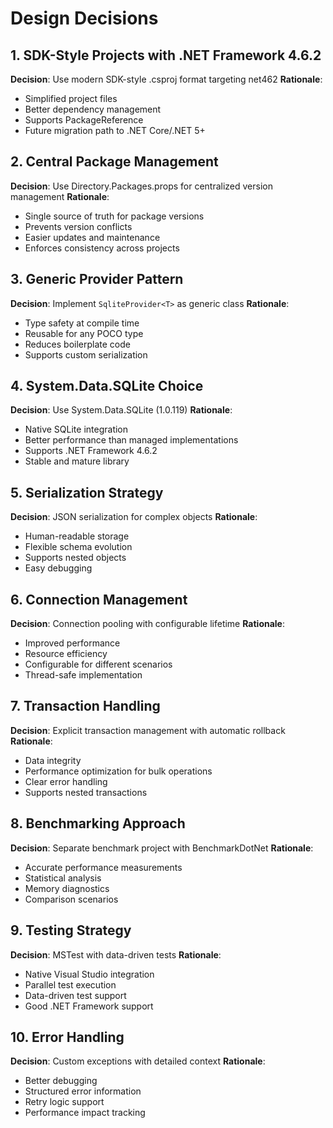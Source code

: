 # Design Decisions

## 1. SDK-Style Projects with .NET Framework 4.6.2
**Decision**: Use modern SDK-style .csproj format targeting net462
**Rationale**: 
- Simplified project files
- Better dependency management
- Supports PackageReference
- Future migration path to .NET Core/.NET 5+

## 2. Central Package Management
**Decision**: Use Directory.Packages.props for centralized version management
**Rationale**:
- Single source of truth for package versions
- Prevents version conflicts
- Easier updates and maintenance
- Enforces consistency across projects

## 3. Generic Provider Pattern
**Decision**: Implement `SqliteProvider<T>` as generic class
**Rationale**:
- Type safety at compile time
- Reusable for any POCO type
- Reduces boilerplate code
- Supports custom serialization

## 4. System.Data.SQLite Choice
**Decision**: Use System.Data.SQLite (1.0.119)
**Rationale**:
- Native SQLite integration
- Better performance than managed implementations
- Supports .NET Framework 4.6.2
- Stable and mature library

## 5. Serialization Strategy
**Decision**: JSON serialization for complex objects
**Rationale**:
- Human-readable storage
- Flexible schema evolution
- Supports nested objects
- Easy debugging

## 6. Connection Management
**Decision**: Connection pooling with configurable lifetime
**Rationale**:
- Improved performance
- Resource efficiency
- Configurable for different scenarios
- Thread-safe implementation

## 7. Transaction Handling
**Decision**: Explicit transaction management with automatic rollback
**Rationale**:
- Data integrity
- Performance optimization for bulk operations
- Clear error handling
- Supports nested transactions

## 8. Benchmarking Approach
**Decision**: Separate benchmark project with BenchmarkDotNet
**Rationale**:
- Accurate performance measurements
- Statistical analysis
- Memory diagnostics
- Comparison scenarios

## 9. Testing Strategy
**Decision**: MSTest with data-driven tests
**Rationale**:
- Native Visual Studio integration
- Parallel test execution
- Data-driven test support
- Good .NET Framework support

## 10. Error Handling
**Decision**: Custom exceptions with detailed context
**Rationale**:
- Better debugging
- Structured error information
- Retry logic support
- Performance impact tracking
